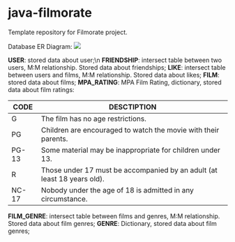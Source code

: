 # java-filmorate
Template repository for Filmorate project.

Database ER Diagram:
![](E:\filmorate_er_diagram.PNG)

**USER**: stored data about user;\n
**FRIENDSHIP**: intersect table between two users, M:M relationship. Stored data about friendships;
**LIKE**: intersect table between users and films, M:M relationship. Stored data about likes;
**FILM**: stored data about films;
**MPA_RATING**: MPA Film Rating, dictionary, stored data about film ratings:

| CODE | DESCTIPTION                                                              |
|------|--------------------------------------------------------------------------|
| G    | The film has no age restrictions.                                        |
|   PG   | Children are encouraged to watch the movie with their parents.           |
|  PG-13    | Some material may be inappropriate for children under 13.                |
|    R  | Those under 17 must be accompanied by an adult (at least 18 years old).  |
|    NC-17  | Nobody under the age of 18 is admitted in any circumstance.              |          

**FILM_GENRE**: intersect table between films and genres, M:M relationship. Stored data about film genres;
**GENRE**: Dictionary, stored data about film genres;
